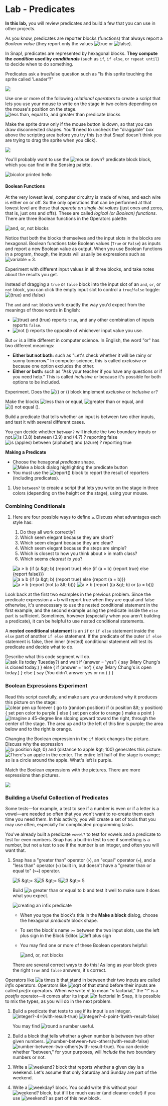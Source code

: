 # Lab - Predicates

**In this lab,** you will review predicates and build a few that you can use in other projects.

As you know, predicates are reporter blocks \(functions\) that always report a _Boolean value_ \(they report only the values ![true](https://bjc.edc.org/bjc-r/img/blocks/true.png) or ![false](https://bjc.edc.org/bjc-r/img/blocks/false.png)\).

In Snap!, predicates are represented by hexagonal blocks. **They compute the** _**condition**_ **used by** _**conditionals**_ \(such as `if`, `if else`, or `repeat until`\) to decide when to do something.

Predicates ask a true/false question such as "Is this sprite touching the sprite called 'Leader'?"

![](../.gitbook/assets/image%20%2889%29.png)

 Use one or more of the following _relational operators_ to create a script that lets you use your mouse to write on the stage in two colors depending on the mouse's position on the stage.  
![less than, equal to, and greater than predicate blocks](https://bjc.edc.org/bjc-r/img/2-complexity/relations.jpg)

 Make the sprite draw only if the mouse button is down, so that you can draw disconnected shapes. You'll need to uncheck the "draggable" box above the scripting area before you try this \(so that Snap! doesn't think you are trying to drag the sprite when you click\).

![](../.gitbook/assets/image%20%28117%29.png)

  
You'll probably want to use the ![mouse down? predicate block](https://bjc.edc.org/bjc-r/img/blocks/mouse-down.png) block, which you can find in the Sensing palette.

![bicolor printed hello](https://bjc.edc.org/bjc-r/img/2-complexity/bicolor-hello.png)

#### Boolean Functions

At the very lowest level, computer circuitry is made of wires, and each wire is either on or off. So the only operations that can be performed at that lowest level are those that _operate on single-bit values_ \(just ones and zeros, that is, just ons and offs\). These are called _logical \(or Boolean\) functions_. There are three Boolean functions in the Operators palette:

  
![and, or, not blocks](https://bjc.edc.org/bjc-r/img/prog/Booleans.png)

  
Notice that both the blocks themselves and the input slots in the blocks are hexagonal. Boolean functions take Boolean values \(`True` or `False`\) as inputs and report a new Boolean value as output. When you use Boolean functions in a program, though, the inputs will usually be expressions such as ![variable = 3](https://bjc.edc.org/bjc-r/img/2-complexity/var=3.png).

Experiment with different input values in all three blocks, and take notes about the results you get.

Instead of dragging a `true` or `false` block into the input slot of an `and`, `or`, or `not` block, you can click the empty input slot to control a `true`/`false` toggle: ![\(true\) and \(false\)](https://bjc.edc.org/bjc-r/img/2-complexity/true-and-false.png)



The `and` and `not` blocks work exactly the way you'd expect from the meanings of those words in English:

* ![\(true\) and \(true\)](https://bjc.edc.org/bjc-r/img/2-complexity/true-and-true.png) reports `true`, and any other combination of inputs reports `false`.
* ![not \(\)](https://bjc.edc.org/bjc-r/img/blocks/not.png) reports the opposite of whichever input value you use.

But `or` is a little different in computer science. In English, the word "or" has two different meanings:

* **Either but not both:** such as "Let's check whether it will be rainy or sunny tomorrow." In computer science, this is called _exclusive or_ because one option excludes the other.
* **Either or both:** such as "Ask your teacher if you have any questions or if you need help." This is called _inclusive or_ because it's possible for both options to be included.

Experiment. Does the ![\(\) or \(\)](https://bjc.edc.org/bjc-r/img/blocks/or.png) block implement _exclusive_ or _inclusive_ `or`?

Make the blocks ![less than or equal](https://bjc.edc.org/bjc-r/img/blocks/less-than-or-equal.png), ![greater than or equal](https://bjc.edc.org/bjc-r/img/blocks/greater-than-or-equal.png), and ![\(\) not equal \(\)](https://bjc.edc.org/bjc-r/img/2-complexity/not-equal.png). 

Build a predicate that tells whether an input is between two other inputs, and test it with several different cases.  
  
You can decide whether `between?` will include the two boundary inputs or not.![is \(3.8\) between \(3.9\) and \(4.7\) ? reporting false](https://bjc.edc.org/bjc-r/img/2-complexity/number-between-two-others%28with-result-false%29.png) ![is \(apples\) between \(alphabet\) and \(azure\) ? reporting true](https://bjc.edc.org/bjc-r/img/2-complexity/word-between-two-others%28with-result-true%29.png)

**Making a Predicate**

* Choose the hexagonal _predicate_ shape. ![Make a block dialog highlighting the predicate button](https://bjc.edc.org/bjc-r/img/2-complexity/make-predicate.png)
* You must use the ![report\(\)](https://bjc.edc.org/bjc-r/img/blocks/report.png) block to report the result of reporters \(including predicates\).

1. Use `between?` to create a script that lets you write on the stage in three colors \(depending on the height on the stage\), using your mouse.

### Combining Conditionals

1. Here are four possible ways to define `≥`. Discuss what advantages each style has:  


   1. Do they all work correctly?
   2. Which seem elegant because they are short?
   3. Which seem elegant because they are clear?
   4. Which seem elegant because the steps are simple?
   5. Which is closest to how you think about ≥ in math class?
   6. Which seems _clearest to you_?



   ![a &#x2265; b {if \(a &amp;gt; b\) {report true} else {if \(a = b\) {report true} else {report false}}}](https://bjc.edc.org/bjc-r/img/2-complexity/ge-ifelseelse.png) ![a &#x2265; b {if \(a &amp;gt; b\) {report true} else {report \(a = b\)}}](https://bjc.edc.org/bjc-r/img/2-complexity/ge-ifelse.png) ![a &#x2265; b {report \(not \(a &amp;lt; b\)\)}](https://bjc.edc.org/bjc-r/img/2-complexity/ge-notless.png) ![a &#x2265; b {report \(\(a &amp;gt; b\) or \(a = b\)\)}](https://bjc.edc.org/bjc-r/img/2-complexity/ge-or.png)

Look back at the first two examples in the previous problem. Since the predicate expression a `=` b will report true when they are equal and false otherwise, it's unnecessary to use the nested conditional statement in the first example, and the second example using the predicate inside the `else` part is sufficient. Sometimes, however \(especially when you aren't building a predicate\), it can be helpful to use nested conditional statements.

A **nested conditional statement** is an `if` or `if else` statement inside the `else` part of another `if else` statement. If the predicate of the outer `if else` statement is false, then inner \(nested\) conditional statement will test its predicate and decide what to do.

Describe what this code segment will do.  
![ask \(Is today Tuesday?\) and wait
if \(answer = &apos;yes&apos;\)
{
    say \(Mary Chung&apos;s is closed today.\)
}
else
{
    if \(answer = &apos;no&apos;\)
    {
        say \(Mary Chung&apos;s is open today.\)
    }
    else
    {
        say \(You didn&apos;t answer yes or no.\)
    }
}](https://bjc.edc.org/bjc-r/img/2-complexity/is-today-tuesday.png)



### Boolean Expressions Experiment

Read this script carefully, and make sure you understand why it produces this picture on the stage:  
![clear
pen up
forever {
    go to \(random position\)
    if \(x position &amp;lt; y position\) {
        set pen color to purple
    } else {
        set pen color to orange
    }
    make a point
}](https://bjc.edc.org/bjc-r/img/2-complexity/dotscript.png) ![ Imagine a 45-degree line sloping upward toward the right, through the center of the stage. The area up and to the left of this line is purple; the area below and to the right is orange.](https://bjc.edc.org/bjc-r/img/2-complexity/y-gtr-x.png)

Changing the Boolean expression in the `if` block changes the picture. Discuss why the expression ![\(x position &amp;gt; 0\) and \(distance to apple &amp;gt; 100\)](https://bjc.edc.org/bjc-r/img/2-complexity/apple-script.png) generates this picture:  
![There&apos;s an apple in the center. The entire left half of the stage is orange; so is a circle around the apple. What&apos;s left is purple.](https://bjc.edc.org/bjc-r/img/2-complexity/apple.png)

Match the Boolean expressions with the pictures. There are more expressions than pictures.

![](../.gitbook/assets/image%20%2837%29.png)





### Building a Useful Collection of Predicates

Some tests—for example, a test to see if a number is even or if a letter is a vowel—are needed so often that you won't want to re-create them each time you need them. In this activity, you will create a set of tools that you may use often, especially for complicated programming tasks.

You've already built a predicate `vowel?` to test for vowels and a predicate to test for even numbers. Snap has a built-in test to see if something is a number, but not a test to see if the number is an integer, and often you will want that.

1. Snap has a "greater than" operator \(`>`\), an "equal" operator \(`=`\), and a "less than" operator \(`<`\) built in, but doesn't have a "greater than or equal to" \(`>=`\) operator.

   ![5 &amp;gt;= 3](https://bjc.edc.org/Sept2015/bjc-r/img/prog/5ge3.png)![5 &amp;gt;= 5](https://bjc.edc.org/Sept2015/bjc-r/img/prog/5ge5.png)![3 &amp;gt;= 5](https://bjc.edc.org/Sept2015/bjc-r/img/prog/3ge5.png)

   Build ![a greater than or equal to b](https://bjc.edc.org/Sept2015/bjc-r/img/2-conditionals-abstraction-testing/a-greater-than-or-equal-to-b.png) and test it well to make sure it does what you expect.

   ![creating an infix predicate](https://bjc.edc.org/Sept2015/bjc-r/img/2-conditionals-abstraction-testing/creating-an-infix-predicate.gif)

   * When you type the block's title in the **Make a block** dialog, choose the hexagonal _predicate_ block shape.
   * To set the block's name `>=` between the two input slots, use the left plus sign in the Block Editor. ![left plus sign](https://bjc.edc.org/Sept2015/bjc-r/img/2-conditionals-abstraction-testing/left-plus-sign.png)
   * You may find one or more of these Boolean operators helpful:

     ![and, or, not blocks](https://bjc.edc.org/Sept2015/bjc-r/img/prog/Booleans.png)

   There are several correct ways to do this! As long as your block gives the right `true` and `false` answers, it's correct.

 Operators like ![a times b](https://bjc.edc.org/Sept2015/bjc-r/img/blocks/a-times-b.png) that stand in between their two inputs are called _infix_ operators. Operators like ![sqrt of](https://bjc.edc.org/Sept2015/bjc-r/img/2-conditionals-abstraction-testing/sqrt%20of%20120%C2%A0%C3%97%C2%A028%20pixels.png) that stand before their inputs are called _prefix_ operators. When we write _n_! to mean "_n_ factorial," the "!" is a _postfix_ operator—it comes after its input ![n factorial](https://bjc.edc.org/Sept2015/bjc-r/img/2-conditionals-abstraction-testing/postfix%20factorial%2047%C2%A0%C3%97%C2%A027%20pixels.png) In Snap, it is possible to mix the types, as you will do in the next problem.

1. Build a predicate that tests to see if its input is an integer. ![integer?-4=\(with-result-true\)](https://bjc.edc.org/Sept2015/bjc-r/img/2-conditionals-abstraction-testing/integer-4%28with-result-true%29.png) ![integer?-4-point-1\(with-result-false\)](https://bjc.edc.org/Sept2015/bjc-r/img/2-conditionals-abstraction-testing/integer-4-point-1%28with-result-false%29.png)

   You may find ![round a number](https://bjc.edc.org/Sept2015/bjc-r/img/blocks/round-a-number.png) useful.

2. Build a block that tells whether a given number is between two other given numbers. ![number-between-two-others\(with-result-false\)](https://bjc.edc.org/Sept2015/bjc-r/img/2-conditionals-abstraction-testing/number-between-two-others%28with-result-false%29.png) ![number-between-two-others\(with-result-true\)](https://bjc.edc.org/Sept2015/bjc-r/img/2-conditionals-abstraction-testing/number-between-two-others%28with-result-true%29.png). You can decide whether "between," for your purposes, will _include_ the two boundary numbers or not.
3. Write a ![weekend?](https://bjc.edc.org/Sept2015/bjc-r/img/2-conditionals-abstraction-testing/weekend.png) block that reports whether a given day is a weekend. Let's assume that only Saturday and Sunday are part of the weekend.
4. Write a ![weekday?](https://bjc.edc.org/Sept2015/bjc-r/img/2-conditionals-abstraction-testing/weekday.png) block. You could write this without your ![weekend?](https://bjc.edc.org/Sept2015/bjc-r/img/2-conditionals-abstraction-testing/weekend.png) block, but it'll be much easier \(and cleaner code!\) if you use ![weekend?](https://bjc.edc.org/Sept2015/bjc-r/img/2-conditionals-abstraction-testing/weekend.png) as part of this new block.

